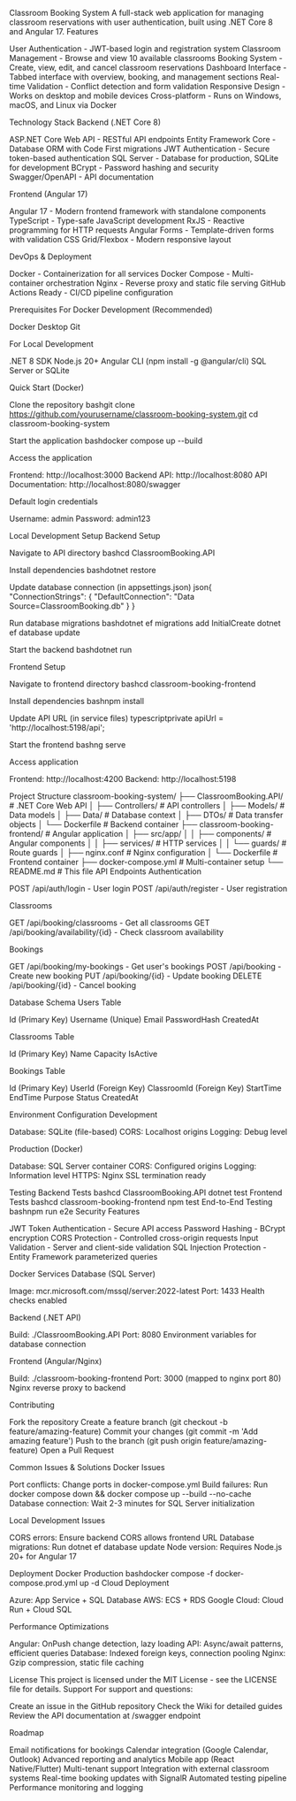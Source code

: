 Classroom Booking System
A full-stack web application for managing classroom reservations with user authentication, built using .NET Core 8 and Angular 17.
Features

User Authentication - JWT-based login and registration system
Classroom Management - Browse and view 10 available classrooms
Booking System - Create, view, edit, and cancel classroom reservations
Dashboard Interface - Tabbed interface with overview, booking, and management sections
Real-time Validation - Conflict detection and form validation
Responsive Design - Works on desktop and mobile devices
Cross-platform - Runs on Windows, macOS, and Linux via Docker

Technology Stack
Backend (.NET Core 8)

ASP.NET Core Web API - RESTful API endpoints
Entity Framework Core - Database ORM with Code First migrations
JWT Authentication - Secure token-based authentication
SQL Server - Database for production, SQLite for development
BCrypt - Password hashing and security
Swagger/OpenAPI - API documentation

Frontend (Angular 17)

Angular 17 - Modern frontend framework with standalone components
TypeScript - Type-safe JavaScript development
RxJS - Reactive programming for HTTP requests
Angular Forms - Template-driven forms with validation
CSS Grid/Flexbox - Modern responsive layout

DevOps & Deployment

Docker - Containerization for all services
Docker Compose - Multi-container orchestration
Nginx - Reverse proxy and static file serving
GitHub Actions Ready - CI/CD pipeline configuration

Prerequisites
For Docker Development (Recommended)

Docker Desktop
Git

For Local Development

.NET 8 SDK
Node.js 20+
Angular CLI (npm install -g @angular/cli)
SQL Server or SQLite

Quick Start (Docker)

Clone the repository
bashgit clone https://github.com/yourusername/classroom-booking-system.git
cd classroom-booking-system

Start the application
bashdocker compose up --build

Access the application

Frontend: http://localhost:3000
Backend API: http://localhost:8080
API Documentation: http://localhost:8080/swagger


Default login credentials

Username: admin
Password: admin123



Local Development Setup
Backend Setup

Navigate to API directory
bashcd ClassroomBooking.API

Install dependencies
bashdotnet restore

Update database connection (in appsettings.json)
json{
  "ConnectionStrings": {
    "DefaultConnection": "Data Source=ClassroomBooking.db"
  }
}

Run database migrations
bashdotnet ef migrations add InitialCreate
dotnet ef database update

Start the backend
bashdotnet run


Frontend Setup

Navigate to frontend directory
bashcd classroom-booking-frontend

Install dependencies
bashnpm install

Update API URL (in service files)
typescriptprivate apiUrl = 'http://localhost:5198/api';

Start the frontend
bashng serve

Access application

Frontend: http://localhost:4200
Backend: http://localhost:5198



Project Structure
classroom-booking-system/
├── ClassroomBooking.API/          # .NET Core Web API
│   ├── Controllers/               # API controllers
│   ├── Models/                    # Data models
│   ├── Data/                      # Database context
│   ├── DTOs/                      # Data transfer objects
│   └── Dockerfile                 # Backend container
├── classroom-booking-frontend/    # Angular application
│   ├── src/app/
│   │   ├── components/            # Angular components
│   │   ├── services/              # HTTP services
│   │   └── guards/                # Route guards
│   ├── nginx.conf                 # Nginx configuration
│   └── Dockerfile                 # Frontend container
├── docker-compose.yml             # Multi-container setup
└── README.md                      # This file
API Endpoints
Authentication

POST /api/auth/login - User login
POST /api/auth/register - User registration

Classrooms

GET /api/booking/classrooms - Get all classrooms
GET /api/booking/availability/{id} - Check classroom availability

Bookings

GET /api/booking/my-bookings - Get user's bookings
POST /api/booking - Create new booking
PUT /api/booking/{id} - Update booking
DELETE /api/booking/{id} - Cancel booking

Database Schema
Users Table

Id (Primary Key)
Username (Unique)
Email
PasswordHash
CreatedAt

Classrooms Table

Id (Primary Key)
Name
Capacity
IsActive

Bookings Table

Id (Primary Key)
UserId (Foreign Key)
ClassroomId (Foreign Key)
StartTime
EndTime
Purpose
Status
CreatedAt

Environment Configuration
Development

Database: SQLite (file-based)
CORS: Localhost origins
Logging: Debug level

Production (Docker)

Database: SQL Server container
CORS: Configured origins
Logging: Information level
HTTPS: Nginx SSL termination ready

Testing
Backend Tests
bashcd ClassroomBooking.API
dotnet test
Frontend Tests
bashcd classroom-booking-frontend
npm test
End-to-End Testing
bashnpm run e2e
Security Features

JWT Token Authentication - Secure API access
Password Hashing - BCrypt encryption
CORS Protection - Controlled cross-origin requests
Input Validation - Server and client-side validation
SQL Injection Protection - Entity Framework parameterized queries

Docker Services
Database (SQL Server)

Image: mcr.microsoft.com/mssql/server:2022-latest
Port: 1433
Health checks enabled

Backend (.NET API)

Build: ./ClassroomBooking.API
Port: 8080
Environment variables for database connection

Frontend (Angular/Nginx)

Build: ./classroom-booking-frontend
Port: 3000 (mapped to nginx port 80)
Nginx reverse proxy to backend

Contributing

Fork the repository
Create a feature branch (git checkout -b feature/amazing-feature)
Commit your changes (git commit -m 'Add amazing feature')
Push to the branch (git push origin feature/amazing-feature)
Open a Pull Request

Common Issues & Solutions
Docker Issues

Port conflicts: Change ports in docker-compose.yml
Build failures: Run docker compose down && docker compose up --build --no-cache
Database connection: Wait 2-3 minutes for SQL Server initialization

Local Development Issues

CORS errors: Ensure backend CORS allows frontend URL
Database migrations: Run dotnet ef database update
Node version: Requires Node.js 20+ for Angular 17

Deployment
Docker Production
bashdocker compose -f docker-compose.prod.yml up -d
Cloud Deployment

Azure: App Service + SQL Database
AWS: ECS + RDS
Google Cloud: Cloud Run + Cloud SQL

Performance Optimizations

Angular: OnPush change detection, lazy loading
API: Async/await patterns, efficient queries
Database: Indexed foreign keys, connection pooling
Nginx: Gzip compression, static file caching

License
This project is licensed under the MIT License - see the LICENSE file for details.
Support
For support and questions:

Create an issue in the GitHub repository
Check the Wiki for detailed guides
Review the API documentation at /swagger endpoint

Roadmap

 Email notifications for bookings
 Calendar integration (Google Calendar, Outlook)
 Advanced reporting and analytics
 Mobile app (React Native/Flutter)
 Multi-tenant support
 Integration with external classroom systems
 Real-time booking updates with SignalR
 Automated testing pipeline
 Performance monitoring and logging
